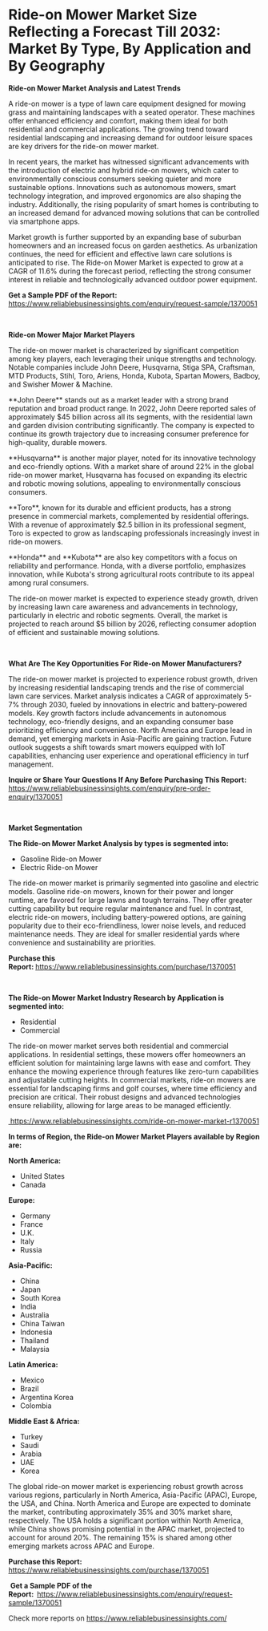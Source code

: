 <p><h1>Ride-on Mower Market Size Reflecting a Forecast Till 2032: Market By Type, By Application and By Geography</h1></p><p><strong>Ride-on Mower Market Analysis and Latest Trends</strong></p>
<p><p>A ride-on mower is a type of lawn care equipment designed for mowing grass and maintaining landscapes with a seated operator. These machines offer enhanced efficiency and comfort, making them ideal for both residential and commercial applications. The growing trend toward residential landscaping and increasing demand for outdoor leisure spaces are key drivers for the ride-on mower market.</p><p>In recent years, the market has witnessed significant advancements with the introduction of electric and hybrid ride-on mowers, which cater to environmentally conscious consumers seeking quieter and more sustainable options. Innovations such as autonomous mowers, smart technology integration, and improved ergonomics are also shaping the industry. Additionally, the rising popularity of smart homes is contributing to an increased demand for advanced mowing solutions that can be controlled via smartphone apps.</p><p>Market growth is further supported by an expanding base of suburban homeowners and an increased focus on garden aesthetics. As urbanization continues, the need for efficient and effective lawn care solutions is anticipated to rise. The Ride-on Mower Market is expected to grow at a CAGR of 11.6% during the forecast period, reflecting the strong consumer interest in reliable and technologically advanced outdoor power equipment.</p></p>
<p><strong>Get a Sample PDF of the Report:&nbsp;</strong> <a href="https://www.reliablebusinessinsights.com/enquiry/request-sample/1370051?utm_campaign=3054&utm_medium=2&utm_source=Github&utm_content=ia&utm_term=22032025&utm_id=ride-on-mower">https://www.reliablebusinessinsights.com/enquiry/request-sample/1370051</a></p>
<p>&nbsp;</p>
<p><strong>Ride-on Mower Major Market Players</strong></p>
<p><p>The ride-on mower market is characterized by significant competition among key players, each leveraging their unique strengths and technology. Notable companies include John Deere, Husqvarna, Stiga SPA, Craftsman, MTD Products, Stihl, Toro, Ariens, Honda, Kubota, Spartan Mowers, Badboy, and Swisher Mower & Machine. </p><p>**John Deere** stands out as a market leader with a strong brand reputation and broad product range. In 2022, John Deere reported sales of approximately $45 billion across all its segments, with the residential lawn and garden division contributing significantly. The company is expected to continue its growth trajectory due to increasing consumer preference for high-quality, durable mowers.</p><p>**Husqvarna** is another major player, noted for its innovative technology and eco-friendly options. With a market share of around 22% in the global ride-on mower market, Husqvarna has focused on expanding its electric and robotic mowing solutions, appealing to environmentally conscious consumers. </p><p>**Toro**, known for its durable and efficient products, has a strong presence in commercial markets, complemented by residential offerings. With a revenue of approximately $2.5 billion in its professional segment, Toro is expected to grow as landscaping professionals increasingly invest in ride-on mowers.</p><p>**Honda** and **Kubota** are also key competitors with a focus on reliability and performance. Honda, with a diverse portfolio, emphasizes innovation, while Kubota's strong agricultural roots contribute to its appeal among rural consumers.</p><p>The ride-on mower market is expected to experience steady growth, driven by increasing lawn care awareness and advancements in technology, particularly in electric and robotic segments. Overall, the market is projected to reach around $5 billion by 2026, reflecting consumer adoption of efficient and sustainable mowing solutions.</p></p>
<p>&nbsp;</p>
<p><strong>What Are The Key Opportunities For Ride-on Mower Manufacturers?</strong></p>
<p><p>The ride-on mower market is projected to experience robust growth, driven by increasing residential landscaping trends and the rise of commercial lawn care services. Market analysis indicates a CAGR of approximately 5-7% through 2030, fueled by innovations in electric and battery-powered models. Key growth factors include advancements in autonomous technology, eco-friendly designs, and an expanding consumer base prioritizing efficiency and convenience. North America and Europe lead in demand, yet emerging markets in Asia-Pacific are gaining traction. Future outlook suggests a shift towards smart mowers equipped with IoT capabilities, enhancing user experience and operational efficiency in turf management.</p></p>
<p><strong>Inquire or Share Your Questions If Any Before Purchasing This Report:</strong> <a href="https://www.reliablebusinessinsights.com/enquiry/pre-order-enquiry/1370051?utm_campaign=3054&utm_medium=2&utm_source=Github&utm_content=ia&utm_term=22032025&utm_id=ride-on-mower">https://www.reliablebusinessinsights.com/enquiry/pre-order-enquiry/1370051</a></p>
<p>&nbsp;</p>
<p><strong>Market Segmentation</strong></p>
<p><strong>The Ride-on Mower Market Analysis by types is segmented into:</strong></p>
<p><ul><li>Gasoline Ride-on Mower</li><li>Electric Ride-on Mower</li></ul></p>
<p><p>The ride-on mower market is primarily segmented into gasoline and electric models. Gasoline ride-on mowers, known for their power and longer runtime, are favored for large lawns and tough terrains. They offer greater cutting capability but require regular maintenance and fuel. In contrast, electric ride-on mowers, including battery-powered options, are gaining popularity due to their eco-friendliness, lower noise levels, and reduced maintenance needs. They are ideal for smaller residential yards where convenience and sustainability are priorities.</p></p>
<p><strong>Purchase this Report:&nbsp;</strong><a href="https://www.reliablebusinessinsights.com/purchase/1370051?utm_campaign=3054&utm_medium=2&utm_source=Github&utm_content=ia&utm_term=22032025&utm_id=ride-on-mower">https://www.reliablebusinessinsights.com/purchase/1370051</a></p>
<p>&nbsp;</p>
<p><strong>The Ride-on Mower Market Industry Research by Application is segmented into:</strong></p>
<p><ul><li>Residential</li><li>Commercial</li></ul></p>
<p><p>The ride-on mower market serves both residential and commercial applications. In residential settings, these mowers offer homeowners an efficient solution for maintaining large lawns with ease and comfort. They enhance the mowing experience through features like zero-turn capabilities and adjustable cutting heights. In commercial markets, ride-on mowers are essential for landscaping firms and golf courses, where time efficiency and precision are critical. Their robust designs and advanced technologies ensure reliability, allowing for large areas to be managed efficiently.</p></p>
<p><a href="https://www.reliablebusinessinsights.com/ride-on-mower-market-r1370051?utm_campaign=3054&utm_medium=2&utm_source=Github&utm_content=ia&utm_term=22032025&utm_id=ride-on-mower">&nbsp;https://www.reliablebusinessinsights.com/ride-on-mower-market-r1370051</a></p>
<p><strong>In terms of Region, the Ride-on Mower Market Players available by Region are:</strong></p>
<p>
    <p> <strong> North America: </strong>
        <ul>
            <li>United States</li>
            <li>Canada</li>
        </ul>
        </p> 
    <p> <strong> Europe: </strong>
        <ul>
            <li>Germany</li>
            <li>France</li>
            <li>U.K.</li>
            <li>Italy</li>
            <li>Russia</li>
        </ul>
        </p> 
    <p> <strong> Asia-Pacific: </strong>
        <ul>
            <li>China</li>
            <li>Japan</li>
            <li>South Korea</li>
            <li>India</li>
            <li>Australia</li>
            <li>China Taiwan</li>
            <li>Indonesia</li>
            <li>Thailand</li>
            <li>Malaysia</li>
        </ul>
        </p> 
    <p> <strong> Latin America: </strong>
        <ul>
            <li>Mexico</li>
            <li>Brazil</li>
            <li>Argentina Korea</li>
            <li>Colombia</li>
        </ul>
        </p> 
    <p> <strong> Middle East & Africa: </strong>
        <ul>
            <li>Turkey</li>
            <li>Saudi</li>
            <li>Arabia</li>
            <li>UAE</li>
            <li>Korea</li>
        </ul>
    </p>
    </p>
<p><p>The global ride-on mower market is experiencing robust growth across various regions, particularly in North America, Asia-Pacific (APAC), Europe, the USA, and China. North America and Europe are expected to dominate the market, contributing approximately 35% and 30% market share, respectively. The USA holds a significant portion within North America, while China shows promising potential in the APAC market, projected to account for around 20%. The remaining 15% is shared among other emerging markets across APAC and Europe.</p></p>
<p><strong>Purchase this Report: </strong><a href="https://www.reliablebusinessinsights.com/purchase/1370051?utm_campaign=3054&utm_medium=2&utm_source=Github&utm_content=ia&utm_term=22032025&utm_id=ride-on-mower">https://www.reliablebusinessinsights.com/purchase/1370051</a></p>
<p>&nbsp;<strong>Get a Sample PDF of the Report:&nbsp;&nbsp;</strong><a href="https://www.reliablebusinessinsights.com/enquiry/request-sample/1370051?utm_campaign=3054&utm_medium=2&utm_source=Github&utm_content=ia&utm_term=22032025&utm_id=ride-on-mower">https://www.reliablebusinessinsights.com/enquiry/request-sample/1370051</a></p>
<p><strong></strong></p>
<p>Check more reports on <a href="https://www.reliablebusinessinsights.com/?utm_campaign=3054&utm_medium=2&utm_source=Github&utm_content=ia&utm_term=22032025&utm_id=ride-on-mower">https://www.reliablebusinessinsights.com/</a></p>